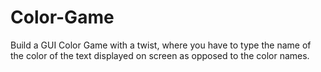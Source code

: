 # Color-Game
Build a GUI Color Game with a twist, where you have to type the name of the color of the text displayed on screen as opposed to the color names.
